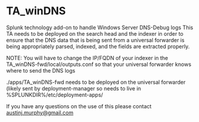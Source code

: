 TA_winDNS
=========

Splunk technology add-on to handle Windows Server DNS-Debug logs
This TA needs to be deployed on the search head and the indexer in order to ensure that the DNS data that is being sent from a universal forwarder is being appropriately parsed, indexed, and the fields are extracted properly.

NOTE: You will have to change the IP/FQDN of your indexer in the TA_winDNS-fwd/local/outputs.conf so that your universal forwarder knows where to send the DNS logs

./apps/TA_winDNS-fwd needs to be deployed on the universal forwarder (likely sent by deployment-manager so needs to live in %SPLUNKDIR%/etc/deployment-apps/

If you have any questions on the use of this please contact austinj.murphy@gmail.com


